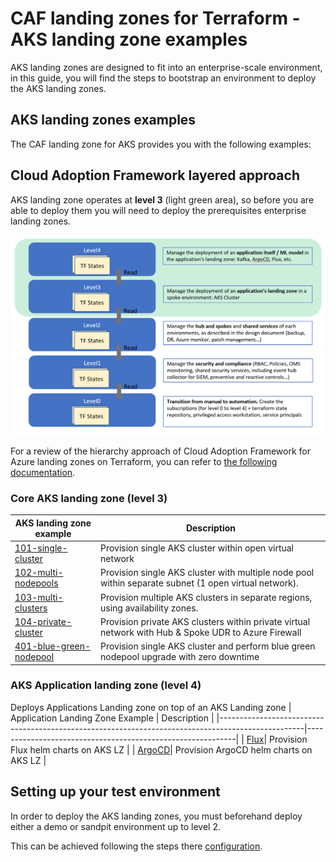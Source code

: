 # CAF landing zones for Terraform - AKS landing zone examples

AKS landing zones are designed to fit into an enterprise-scale environment, in this guide, you will find the steps to bootstrap an environment to deploy the AKS landing zones.

## AKS landing zones examples

The CAF landing zone for AKS provides you with the following examples:

## Cloud Adoption Framework layered approach

AKS landing zone operates at **level 3** (light green area), so before you are able to deploy them you will need to deploy the prerequisites enterprise landing zones.

![caf_layers](./_pictures/examples/caf_layers.PNG)

For a review of the hierarchy approach of Cloud Adoption Framework for Azure landing zones on Terraform, you can refer to [the following documentation](https://github.com/Azure/caf-terraform-landingzones/blob/master/documentation/code_architecture/hierarchy.md).

### Core AKS landing zone (level 3)

| AKS landing zone example                                                                                              | Description                                                |
|---------------------------------------------------------------------------------------------------|------------------------------------------------------------|
| [101-single-cluster](./aks/101-single-cluster)| Provision single AKS cluster within open virtual network |
| [102-multi-nodepools](./aks/102-multi-nodepools)| Provision single AKS cluster with multiple node pool within separate subnet (1 open virtual network). |
| [103-multi-clusters](./aks/103-multi-clusters)| Provision multiple AKS clusters in separate regions, using availability zones.                     |
| [104-private-cluster](./aks/104-private-cluster)| Provision private AKS clusters within private virtual network with Hub & Spoke UDR to Azure Firewall |
| [401-blue-green-nodepool](./aks/401-blue-green-nodepool)| Provision single AKS cluster and perform blue green nodepool upgrade with zero downtime |

### AKS Application landing zone  (level 4)

Deploys Applications Landing zone on top of an AKS Landing zone
| Application Landing Zone Example                                                                                              | Description                                                |
|---------------------------------------------------------------------------------------------------|------------------------------------------------------------|
| [Flux](./examples/applications/flux)| Provision Flux helm charts on AKS LZ |
| [ArgoCD](./examples/applications/argocd)| Provision ArgoCD helm charts on AKS LZ |

## Setting up your test environment

In order to deploy the AKS landing zones, you must beforehand deploy either a demo or sandpit environment  up to level 2.

This can be achieved following the steps there [configuration](../../configuration).